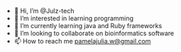 - 👋 Hi, I’m @Julz-tech
- 👀 I’m interested in learning programming 
- 🌱 I’m currently learning java and Ruby frameworks
- 💞️ I’m looking to collaborate on bioinformatics software 
- 📫 How to reach me pamelajulia.w@gmail.com

<!---
Julz-tech/Julz-tech is a ✨ special ✨ repository because its `README.md` (this file) appears on your GitHub profile.
You can click the Preview link to take a look at your changes.
--->
